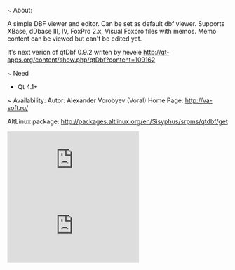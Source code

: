 ~ About:

A simple DBF viewer and editor. Can be set as default dbf viewer.
Supports XBase, dDbase III, IV, FoxPro 2.x, Visual Foxpro files with memos.
Memo content can be viewed but can't be edited yet.

It's next verion of qtDbf 0.9.2 writen by hevele
http://qt-apps.org/content/show.php/qtDbf?content=109162

~ Need

* Qt 4.1+

~ Availability:
Autor:		Alexander Vorobyev (Voral)
Home Page:	http://va-soft.ru/

AltLinux package: http://packages.altlinux.org/en/Sisyphus/srpms/qtdbf/get

![screen1](http://www.va-soft.ru/index.php?module=project&action=thumb&id=11)
![screen2](http://www.va-soft.ru/index.php?module=project&action=thumb&id=12)

